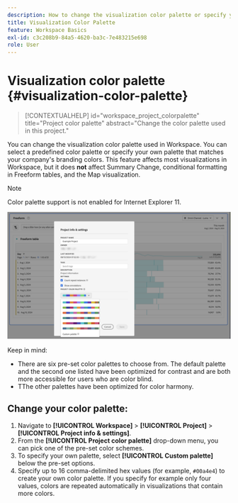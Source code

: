 ```yaml
---
description: How to change the visualization color palette or specify your own custom color palette.
title: Visualization Color Palette
feature: Workspace Basics
exl-id: c3c208b9-84a5-4620-ba3c-7e483215e698
role: User
---
```

# Visualization color palette {#visualization-color-palette}

<!-- markdownlint-disable MD034 -->

>[!CONTEXTUALHELP]
>id="workspace_project_colorpalette"
>title="Project color palette"
>abstract="Change the color palette used in this project."

<!-- markdownlint-enable MD034 -->


You can change the visualization color palette used in Workspace. You can select a predefined color palette or specify your own palette that matches your company's branding colors. This feature affects most visualizations in Workspace, but it does **not** affect Summary Change, conditional formatting in Freeform tables, and the Map visualization.

>[!NOTE]
>
>Color palette support is not enabled for Internet Explorer 11.

![The Project Info & Settings window.](assets/color-palettes.png)

Keep in mind:

* There are six pre-set color palettes to choose from. The default palette and the second one listed have been optimized for contrast and are both more accessible for users who are color blind.
* TThe other palettes have been optimized for color harmony.

## Change your color palette:

1. Navigate to **[!UICONTROL Workspace]** > **[!UICONTROL Project]** > **[!UICONTROL Project info & settings]**.
1. From the **[!UICONTROL Project color palette]** drop-down menu, you can pick one of the pre-set color schemes.
1. To specify your own palette, select **[!UICONTROL Custom palette]** below the pre-set options.
1. Specify up to 16 comma-delimited hex values (for example, `#00a4e4`) to create your own color palette. If you specify for example only four values, colors are repeated automatically in visualizations that contain more colors.
